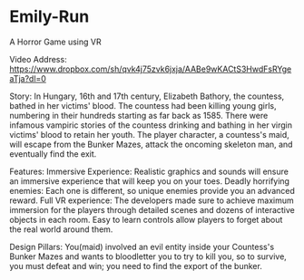 # Emily-Run
A Horror Game using VR


Video Address:
https://www.dropbox.com/sh/qvk4j75zvk6jxja/AABe9wKACtS3HwdFsRYgeaTja?dl=0

Story:
In Hungary, 16th and 17th century, Elizabeth Bathory, the countess, bathed in her victims' blood. The countess had been killing young girls, numbering in their 
hundreds starting as far back as 1585. There were infamous vampiric stories of the countess drinking and bathing in her virgin victims' blood to retain her youth.
The player character, a countess's maid, will escape from the Bunker Mazes, attack the oncoming skeleton man, and eventually find the exit.


Features:
Immersive Experience: Realistic graphics and sounds will ensure an immersive experience that will keep you on your toes.
Deadly horrifying enemies: Each one is different, so unique enemies provide you an advanced reward.
Full VR experience: The developers made sure to achieve maximum immersion for the players through detailed scenes and dozens of interactive objects in each room.
Easy to learn controls allow players to forget about the real world around them.


Design Pillars:
You(maid) involved an evil entity inside your Countess's Bunker Mazes and wants to bloodletter you to try to kill you, so to survive, you must defeat and win; 
you need to find the export of the bunker.

